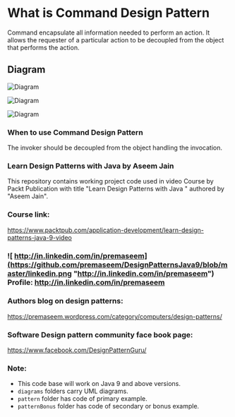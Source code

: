 # What is Command Design Pattern 
Command encapsulate all information needed to perform an action. It allows the requester of a particular action to be decoupled from the object that performs the action.

## Diagram
![Diagram](https://github.com/premaseem/DesignPatternsJava9/blob/chain-of-responsibility/diagrams/template-method-Pattern-class-diagram.jpeg "Diagram")

![Diagram](https://github.com/premaseem/DesignPatternsJava9/blob/chain-of-responsibility/diagrams/Template-method-Design-Pattern-generic.jpeg "Diagram")

![Diagram](https://github.com/premaseem/DesignPatternsJava9/blob/chain-of-responsibility/diagrams/template-method-sequence.png "Diagram")

### When to use Command Design Pattern 
The invoker should be decoupled from the object handling the invocation.

### Learn Design Patterns with Java by Aseem Jain
This repository contains working project code used in video Course by Packt Publication with title "Learn Design Patterns with Java " authored by "Aseem Jain".

### Course link: 
https://www.packtpub.com/application-development/learn-design-patterns-java-9-video

### ![ http://in.linkedin.com/in/premaseem](https://github.com/premaseem/DesignPatternsJava9/blob/master/linkedin.png "http://in.linkedin.com/in/premaseem") Profile:  http://in.linkedin.com/in/premaseem

### Authors blog on design patterns:
https://premaseem.wordpress.com/category/computers/design-patterns/

### Software Design pattern community face book page:
https://www.facebook.com/DesignPatternGuru/

### Note: 
* This code base will work on Java 9 and above versions. 
* `diagrams` folders carry UML diagrams.
* `pattern` folder has code of primary example. 
* `patternBonus` folder has code of secondary or bonus example.
